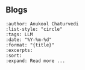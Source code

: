 ## Blogs

```{postlist}
:author: Anukool Chaturvedi
:list-style: "circle"
:tags: LLM
:date: "%Y-%m-%d"
:format: "{title}"
:excerpts:
:sort:
:expand: Read more ...
```